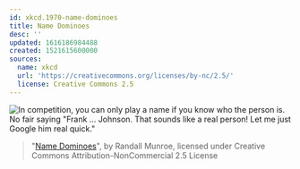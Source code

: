 ```yaml
---
id: xkcd.1970-name-dominoes
title: Name Dominoes
desc: ''
updated: 1616186984488
created: 1521615600000
sources:
  name: xkcd
  url: 'https://creativecommons.org/licenses/by-nc/2.5/'
  license: Creative Commons 2.5
---
```

![In competition, you can only play a name if you know who the person is. No fair saying "Frank ... Johnson. That sounds like a real person! Let me just Google him real quick."](https://imgs.xkcd.com/comics/name_dominoes.png)
> "[Name Dominoes](https://xkcd.com/1970/)", by Randall Munroe, licensed under Creative Commons Attribution-NonCommercial 2.5 License
